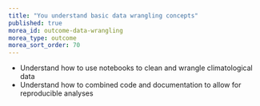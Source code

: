 ```yaml
---
title: "You understand basic data wrangling concepts"
published: true
morea_id: outcome-data-wrangling
morea_type: outcome
morea_sort_order: 70
---
```

* Understand how to use notebooks to clean and wrangle climatological data
* Understand how to combined code and documentation to allow for reproducible analyses
